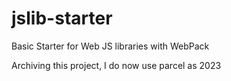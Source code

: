 # jslib-starter

Basic Starter for Web JS libraries with WebPack

Archiving this project, I do now use parcel as 2023
